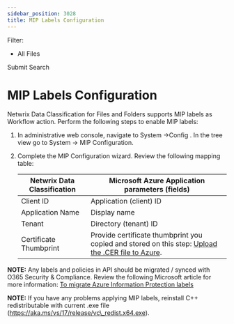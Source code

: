 ```yaml
---
sidebar_position: 3028
title: MIP Labels Configuration
---
```


Filter: 

* All Files

Submit Search

# MIP Labels Configuration

Netwrix Data Classification for Files and Folders supports MIP labels as Workflow action. Perform the following steps to enable MIP labels:

1. In administrative web console, navigate to System →Config . In the tree view go to System  → MIP Configuration.
2. Complete the MIP Configuration wizard. Review the following mapping table:

   | Netwrix Data Classification | Microsoft Azure Application parameters (fields) |
   | --- | --- |
   | Client ID | Application (client) ID |
   | Application Name | Display name |
   | Tenant | Directory (tenant) ID |
   | Certificate Thumbprint | Provide certificate thumbprint you copied and stored on this step: [Upload the .CER file to Azure](ConfigureInfrastructure#Thumbprint). |

**NOTE:**  Any labels and policies in API should be migrated / synced with O365 Security & Compliance. Review the following Microsoft article for more information: [To migrate Azure Information Protection labels](https://docs.microsoft.com/en-us/azure/information-protection/configure-policy-migrate-labels#to-migrate-azure-information-protection-labels)

**NOTE:** If you have any problems applying MIP labels, reinstall C++ redistributable with current .exe file (https://aka.ms/vs/17/release/vc\_redist.x64.exe).